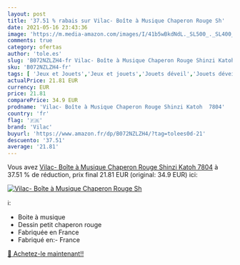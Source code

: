 ```yaml
---
layout: post
title: '37.51 % rabais sur Vilac- Boîte à Musique Chaperon Rouge Sh'
date: 2021-05-16 23:43:36
image: 'https://m.media-amazon.com/images/I/41b5wBkdNdL._SL500_._SL400_.jpg'
comments: true
category: ofertas
author: 'tole.es'
slug: 'B072NZLZH4-fr Vilac- Boîte à Musique Chaperon Rouge Shinzi Katoh 7804'
sku: 'B072NZLZH4-fr'
tags: [ 'Jeux et Jouets','Jeux et jouets','Jouets déveil','Jouets déveil et 1er âge','vilac', ]
actualPrice: 21.81 EUR
currency: EUR
price: 21.81
comparePrice: 34.9 EUR
prodname: 'Vilac- Boîte à Musique Chaperon Rouge Shinzi Katoh  7804'
country: 'fr'
flag: '🇫🇷'
brand: 'Vilac'
buyurl: 'https://www.amazon.fr/dp/B072NZLZH4/?tag=tolees0d-21'
descuento: '37.51'
average: '21.81'
---
```


Vous avez [Vilac- Boîte à Musique Chaperon Rouge Shinzi Katoh  7804](https://www.amazon.fr/dp/B072NZLZH4/?tag=tolees0d-21)  à  37.51 % de réduction, prix final  21.81 EUR (original: 34.9 EUR) ici:

[![Vilac- Boîte à Musique Chaperon Rouge Sh](https://m.media-amazon.com/images/I/41b5wBkdNdL._SL500_._SL400_.jpg)](https://www.amazon.fr/dp/B072NZLZH4/?tag=tolees0d-21)

ℹ️:

- Boite à musique
- Dessin petit chaperon rouge
- Fabriquée en France
- Fabriqué en:- France

[🛒 Achetez-le maintenant!!](https://www.amazon.fr/dp/B072NZLZH4/?tag=tolees0d-21)
